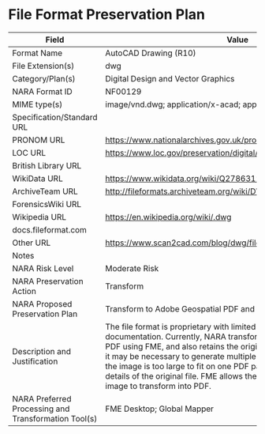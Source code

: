 # File Format Preservation Plan
  | Field | Value |
  | ----------- | ----------- |
  | Format Name | AutoCAD Drawing (R10) | 
| File Extension(s) | dwg | 
| Category/Plan(s) | Digital Design and Vector Graphics | 
| NARA Format ID | NF00129 | 
| MIME type(s) | image/vnd.dwg; application/x-acad; application/x-autocad | 
| Specification/Standard URL |  | 
| PRONOM URL | <https://www.nationalarchives.gov.uk/pronom/fmt/31> | 
| LOC URL | <https://www.loc.gov/preservation/digital/formats/fdd/fdd000445.shtml> | 
| British Library URL |  | 
| WikiData URL | <https://www.wikidata.org/wiki/Q27863123> | 
| ArchiveTeam URL | <http://fileformats.archiveteam.org/wiki/DWG> | 
| ForensicsWiki URL |  | 
| Wikipedia URL | <https://en.wikipedia.org/wiki/.dwg> | 
| docs.fileformat.com |  | 
| Other URL | <https://www.scan2cad.com/blog/dwg/file-spec/> | 
| Notes |  | 
| NARA Risk Level | Moderate Risk | 
| NARA Preservation Action | Transform | 
| NARA Proposed Preservation Plan | Transform to Adobe Geospatial PDF and retain DWG | 
| Description and Justification | The file format is proprietary with limited open or available documentation. Currently, NARA transforms DWG to Adobe Geospatial PDF using FME, and also retains the original DWG files. In some cases, it may be necessary to generate multiple PDFs for one DWG file, when the image is too large to fit on one PDF page while retaining visual details of the original file. FME allows the user to select pieces of the image to transform into PDF. | 
| NARA Preferred Processing and Transformation Tool(s) | FME Desktop; Global Mapper | 
